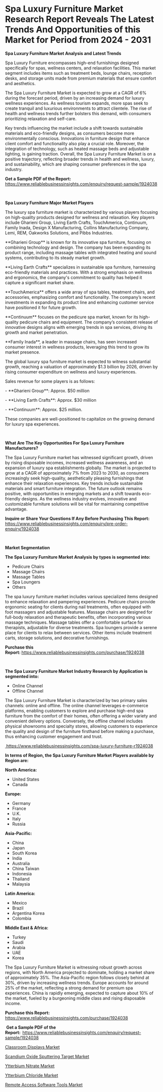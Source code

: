 <p><h1>Spa Luxury Furniture Market Research Report Reveals The Latest Trends And Opportunities of this Market for Period from 2024 - 2031</h1></p><p><strong>Spa Luxury Furniture Market Analysis and Latest Trends</strong></p>
<p><p>Spa Luxury Furniture encompasses high-end furnishings designed specifically for spas, wellness centers, and relaxation facilities. This market segment includes items such as treatment beds, lounge chairs, reception desks, and storage units made from premium materials that ensure comfort and aesthetics.</p><p>The Spa Luxury Furniture Market is expected to grow at a CAGR of 6% during the forecast period, driven by an increasing demand for luxury wellness experiences. As wellness tourism expands, more spas seek to create tranquil and luxurious environments to attract clientele. The rise of health and wellness trends further bolsters this demand, with consumers prioritizing relaxation and self-care.</p><p>Key trends influencing the market include a shift towards sustainable materials and eco-friendly designs, as consumers become more environmentally conscious. Innovations in furniture design that enhance client comfort and functionality also play a crucial role. Moreover, the integration of technology, such as heated massage beds and adjustable lighting, is gaining traction. Overall, the Spa Luxury Furniture Market is on a positive trajectory, reflecting broader trends in health and wellness, luxury, and sustainability, which are shaping consumer preferences in the spa industry.</p></p>
<p><strong>Get a Sample PDF of the Report:&nbsp;</strong> <a href="https://www.reliablebusinessinsights.com/enquiry/request-sample/1924038?utm_campaign=1722&utm_medium=2&utm_source=Github&utm_content=ia&utm_term=24102024&utm_id=spa-luxury-furniture">https://www.reliablebusinessinsights.com/enquiry/request-sample/1924038</a></p>
<p>&nbsp;</p>
<p><strong>Spa Luxury Furniture Major Market Players</strong></p>
<p><p>The luxury spa furniture market is characterized by various players focusing on high-quality products designed for wellness and relaxation. Key players include Gharieni Group, Living Earth Crafts, TouchAmerica, Continuum, Family Inada, Design X Manufacturing, Collins Manufacturing Company, Lemi, REM, Oakworks Solutions, and Pibbs Industries.</p><p>**Gharieni Group** is known for its innovative spa furniture, focusing on combining technology and design. The company has been expanding its product range, including massage tables with integrated heating and sound systems, contributing to its steady market growth.</p><p>**Living Earth Crafts** specializes in sustainable spa furniture, harnessing eco-friendly materials and practices. With a strong emphasis on wellness and ergonomics, the company's commitment to quality has helped it capture a significant market share.</p><p>**TouchAmerica** offers a wide array of spa tables, treatment chairs, and accessories, emphasizing comfort and functionality. The company’s recent investments in expanding its product line and enhancing customer service have positioned it for future growth.</p><p>**Continuum** focuses on the pedicure spa market, known for its high-quality pedicure chairs and equipment. The company’s consistent release of innovative designs aligns with emerging trends in spa services, driving its growth and market penetration.</p><p>**Family Inada**, a leader in massage chairs, has seen increased consumer interest in wellness products, leveraging this trend to grow its market presence. </p><p>The global luxury spa furniture market is expected to witness substantial growth, reaching a valuation of approximately $1.3 billion by 2026, driven by rising consumer expenditure on wellness and luxury experiences.</p><p>Sales revenue for some players is as follows:</p><p>- **Gharieni Group**: Approx. $50 million</p><p>- **Living Earth Crafts**: Approx. $30 million</p><p>- **Continuum**: Approx. $25 million. </p><p>These companies are well-positioned to capitalize on the growing demand for luxury spa experiences.</p></p>
<p>&nbsp;</p>
<p><strong>What Are The Key Opportunities For Spa Luxury Furniture Manufacturers?</strong></p>
<p><p>The Spa Luxury Furniture market has witnessed significant growth, driven by rising disposable incomes, increased wellness awareness, and an expansion of luxury spa establishments globally. The market is projected to grow at a CAGR of approximately 7% from 2023 to 2030, as consumers increasingly seek high-quality, aesthetically pleasing furnishings that enhance their relaxation experiences. Key trends include sustainable materials and smart furniture integration. The future outlook remains positive, with opportunities in emerging markets and a shift towards eco-friendly designs. As the wellness industry evolves, innovative and customizable furniture solutions will be vital for maintaining competitive advantage.</p></p>
<p><strong>Inquire or Share Your Questions If Any Before Purchasing This Report:</strong> <a href="https://www.reliablebusinessinsights.com/enquiry/pre-order-enquiry/1924038?utm_campaign=1722&utm_medium=2&utm_source=Github&utm_content=ia&utm_term=24102024&utm_id=spa-luxury-furniture">https://www.reliablebusinessinsights.com/enquiry/pre-order-enquiry/1924038</a></p>
<p>&nbsp;</p>
<p><strong>Market Segmentation</strong></p>
<p><strong>The Spa Luxury Furniture Market Analysis by types is segmented into:</strong></p>
<p><ul><li>Pedicure Chairs</li><li>Massage Chairs</li><li>Massage Tables</li><li>Spa Loungers</li><li>Others</li></ul></p>
<p><p>The spa luxury furniture market includes various specialized items designed to enhance relaxation and pampering experiences. Pedicure chairs provide ergonomic seating for clients during nail treatments, often equipped with foot massagers and adjustable features. Massage chairs are designed for full-body relaxation and therapeutic benefits, often incorporating various massage techniques. Massage tables offer a comfortable surface for therapists, adjustable for diverse treatments. Spa loungers provide a serene place for clients to relax between services. Other items include treatment carts, storage solutions, and decorative furnishings.</p></p>
<p><strong>Purchase this Report:&nbsp;</strong><a href="https://www.reliablebusinessinsights.com/purchase/1924038?utm_campaign=1722&utm_medium=2&utm_source=Github&utm_content=ia&utm_term=24102024&utm_id=spa-luxury-furniture">https://www.reliablebusinessinsights.com/purchase/1924038</a></p>
<p>&nbsp;</p>
<p><strong>The Spa Luxury Furniture Market Industry Research by Application is segmented into:</strong></p>
<p><ul><li>Online Channel</li><li>Offline Channel</li></ul></p>
<p><p>The Spa Luxury Furniture Market is characterized by two primary sales channels: online and offline. The online channel leverages e-commerce platforms, enabling customers to explore and purchase high-end spa furniture from the comfort of their homes, often offering a wider variety and convenient delivery options. Conversely, the offline channel includes physical showrooms and specialty stores, allowing customers to experience the quality and design of the furniture firsthand before making a purchase, thus enhancing customer engagement and trust.</p></p>
<p><a href="https://www.reliablebusinessinsights.com/spa-luxury-furniture-r1924038?utm_campaign=1722&utm_medium=2&utm_source=Github&utm_content=ia&utm_term=24102024&utm_id=spa-luxury-furniture">&nbsp;https://www.reliablebusinessinsights.com/spa-luxury-furniture-r1924038</a></p>
<p><strong>In terms of Region, the Spa Luxury Furniture Market Players available by Region are:</strong></p>
<p>
    <p> <strong> North America: </strong>
        <ul>
            <li>United States</li>
            <li>Canada</li>
        </ul>
        </p> 
    <p> <strong> Europe: </strong>
        <ul>
            <li>Germany</li>
            <li>France</li>
            <li>U.K.</li>
            <li>Italy</li>
            <li>Russia</li>
        </ul>
        </p> 
    <p> <strong> Asia-Pacific: </strong>
        <ul>
            <li>China</li>
            <li>Japan</li>
            <li>South Korea</li>
            <li>India</li>
            <li>Australia</li>
            <li>China Taiwan</li>
            <li>Indonesia</li>
            <li>Thailand</li>
            <li>Malaysia</li>
        </ul>
        </p> 
    <p> <strong> Latin America: </strong>
        <ul>
            <li>Mexico</li>
            <li>Brazil</li>
            <li>Argentina Korea</li>
            <li>Colombia</li>
        </ul>
        </p> 
    <p> <strong> Middle East & Africa: </strong>
        <ul>
            <li>Turkey</li>
            <li>Saudi</li>
            <li>Arabia</li>
            <li>UAE</li>
            <li>Korea</li>
        </ul>
    </p>
    </p>
<p><p>The Spa Luxury Furniture Market is witnessing robust growth across regions, with North America projected to dominate, holding a market share of approximately 35%. The Asia-Pacific region follows closely behind at 30%, driven by increasing wellness trends. Europe accounts for around 25% of the market, reflecting a strong demand for premium spa experiences. China is rapidly emerging, expected to capture about 10% of the market, fueled by a burgeoning middle class and rising disposable income.</p></p>
<p><strong>Purchase this Report: </strong><a href="https://www.reliablebusinessinsights.com/purchase/1924038?utm_campaign=1722&utm_medium=2&utm_source=Github&utm_content=ia&utm_term=24102024&utm_id=spa-luxury-furniture">https://www.reliablebusinessinsights.com/purchase/1924038</a></p>
<p>&nbsp;<strong>Get a Sample PDF of the Report:&nbsp;&nbsp;</strong><a href="https://www.reliablebusinessinsights.com/enquiry/request-sample/1924038?utm_campaign=1722&utm_medium=2&utm_source=Github&utm_content=ia&utm_term=24102024&utm_id=spa-luxury-furniture">https://www.reliablebusinessinsights.com/enquiry/request-sample/1924038</a></p>
<p><strong></strong></p>
<p><p><a href="https://www.linkedin.com/pulse/market-leaders-laggards-global-classroom-displays-trends-6sh7c?utm_campaign=1722&utm_medium=2&utm_source=Github&utm_content=ia&utm_term=24102024&utm_id=spa-luxury-furniture">Classroom Displays Market</a></p><p><a href="https://www.linkedin.com/pulse/scandium-oxide-sputtering-target-market-global-regional-analysis-hj5sc?utm_campaign=1722&utm_medium=2&utm_source=Github&utm_content=ia&utm_term=24102024&utm_id=spa-luxury-furniture">Scandium Oxide Sputtering Target Market</a></p><p><a href="https://www.linkedin.com/pulse/regional-adaptations-global-ytterbium-nitrate-market-trends-xbsrc?utm_campaign=1722&utm_medium=2&utm_source=Github&utm_content=ia&utm_term=24102024&utm_id=spa-luxury-furniture">Ytterbium Nitrate Market</a></p><p><a href="https://www.linkedin.com/pulse/ytterbium-chloride-market-size-status-forecast-2024-2031-gzdec?utm_campaign=1722&utm_medium=2&utm_source=Github&utm_content=ia&utm_term=24102024&utm_id=spa-luxury-furniture">Ytterbium Chloride Market</a></p><p><a href="https://www.linkedin.com/pulse/strategic-market-insights-navigating-global-remote-access-1zjuc?utm_campaign=1722&utm_medium=2&utm_source=Github&utm_content=ia&utm_term=24102024&utm_id=spa-luxury-furniture">Remote Access Software Tools Market</a></p></p>